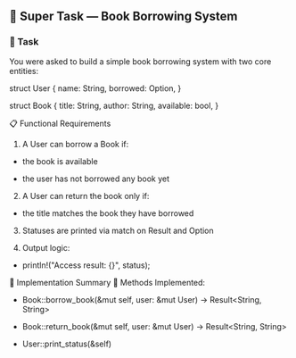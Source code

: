 ## 🧠 Super Task — Book Borrowing System

### 🎯 Task

You were asked to build a simple book borrowing system with two core entities:

struct User {
    name: String,
    borrowed: Option<String>,
}

struct Book {
    title: String,
    author: String,
    available: bool,
}

📋 Functional Requirements
1. A User can borrow a Book if:

* the book is available

* the user has not borrowed any book yet

2. A User can return the book only if:

* the title matches the book they have borrowed

3. Statuses are printed via match on Result and Option

4. Output logic:

* println!("Access result: {}", status);

🧪 Implementation Summary
🔧 Methods Implemented:
* Book::borrow_book(&mut self, user: &mut User) -> Result<String, String>

* Book::return_book(&mut self, user: &mut User) -> Result<String, String>

* User::print_status(&self)


